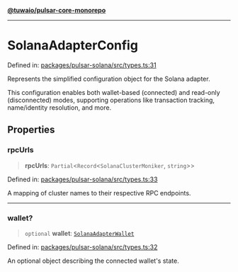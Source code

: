 [**@tuwaio/pulsar-core-monorepo**](../../../README.md)

***

# SolanaAdapterConfig

Defined in: [packages/pulsar-solana/src/types.ts:31](https://github.com/TuwaIO/pulsar-core/blob/698c5eb23be9ded1ac04d2ceef0aaddf6f1229e1/packages/pulsar-solana/src/types.ts#L31)

Represents the simplified configuration object for the Solana adapter.

This configuration enables both wallet-based (connected) and read-only (disconnected) modes,
supporting operations like transaction tracking, name/identity resolution, and more.

## Properties

### rpcUrls

> **rpcUrls**: `Partial`\<`Record`\<`SolanaClusterMoniker`, `string`\>\>

Defined in: [packages/pulsar-solana/src/types.ts:33](https://github.com/TuwaIO/pulsar-core/blob/698c5eb23be9ded1ac04d2ceef0aaddf6f1229e1/packages/pulsar-solana/src/types.ts#L33)

A mapping of cluster names to their respective RPC endpoints.

***

### wallet?

> `optional` **wallet**: [`SolanaAdapterWallet`](SolanaAdapterWallet.md)

Defined in: [packages/pulsar-solana/src/types.ts:32](https://github.com/TuwaIO/pulsar-core/blob/698c5eb23be9ded1ac04d2ceef0aaddf6f1229e1/packages/pulsar-solana/src/types.ts#L32)

An optional object describing the connected wallet's state.
